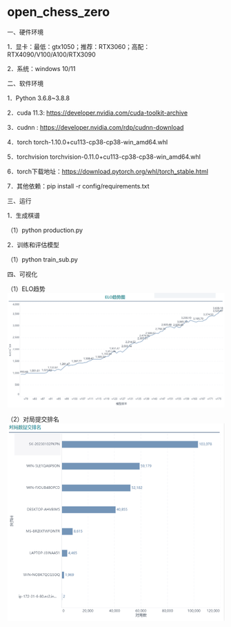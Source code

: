 # open_chess_zero
一、硬件环境

1．显卡：最低：gtx1050；推荐：RTX3060；高配：RTX4090/V100/A100/RTX3090

2．系统：windows 10/11

 

二、软件环境

1．Python 3.6.8~3.8.8

2．cuda 11.3: https://developer.nvidia.com/cuda-toolkit-archive

3．cudnn : https://developer.nvidia.com/rdp/cudnn-download

4．torch torch-1.10.0+cu113-cp38-cp38-win_amd64.whl

5．torchvision torchvision-0.11.0+cu113-cp38-cp38-win_amd64.whl

6．torch下载地址：https://download.pytorch.org/whl/torch_stable.html

7．其他依赖：pip install -r config/requirements.txt

 

三、运行

1．生成棋谱

（1）python production.py

2．训练和评估模型

（1）python train_sub.py

 

四、可视化

（1）ELO趋势![ELO趋势](data/image/ELO趋势.png)

（2）对局提交排名![ELO趋势](data/image/对局数排名.png)



